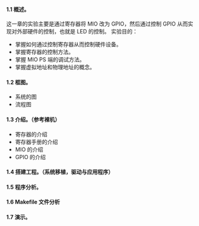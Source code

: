 #### 1.1 概述。
这一章的实验主要是通过寄存器将 MIO 改为 GPIO，然后通过控制 GPIO 从而实现对外部硬件的控制，也就是 LED 的控制。
实验目的：
- 掌握如何通过控制寄存器从而控制硬件设备。
- 掌握寄存器的控制方法。
- 掌握 MIO PS 端的调试方法。
- 掌握虚拟地址和物理地址的概念。

#### 1.2 框图。
- 系统的图
- 流程图

#### 1.3 介绍。（参考裸机）
- 寄存器的介绍
- 寄存器手册的介绍
- MIO 的介绍
- GPIO 的介绍
#### 1.4 搭建工程。（系统移植，驱动与应用程序）

#### 1.5 程序分析。

#### 1.6 Makefile 文件分析

#### 1.7 演示。

